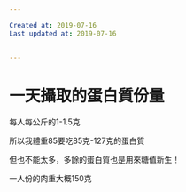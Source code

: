 ```yaml
---

Created at: 2019-07-16
Last updated at: 2019-07-16


---
```


# 一天攝取的蛋白質份量


每人每公斤的1-1.5克

所以我體重85要吃85克-127克的蛋白質

但也不能太多，多餘的蛋白質也是用來糖值新生！

一人份的肉重大概150克

